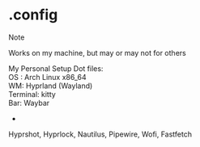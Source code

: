 # .config

> [!NOTE]
> Works on my machine, but may or may not for others

My Personal Setup Dot files: <br />
OS : Arch Linux x86_64 <br />
WM: Hyprland (Wayland) <br />
Terminal: kitty <br />
Bar: Waybar <br />
+ <br />
Hyprshot, Hyprlock, Nautilus, Pipewire, Wofi, Fastfetch 
